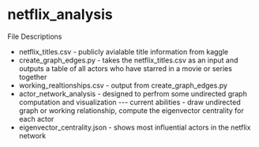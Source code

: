 # netflix_analysis

File Descriptions
  * netflix_titles.csv - publicly avialable title information from kaggle
  * create_graph_edges.py - takes the netflix_titles.csv as an input and outputs a table of all actors who have starred in a movie or series together
  * working_realtionships.csv - output from create_graph_edges.py
  * actor_network_analysis - designed to perfrom some undirected graph computation and visualization ---
        current abilities - draw undirected graph or working relationship, compute the eigenvector centrality for each actor 
  * eigenvector_centrality.json - shows most influential actors in the netflix network
